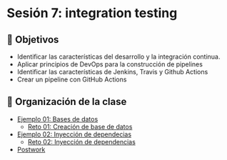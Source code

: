 # Sesión 7: integration testing

## :dart: Objetivos

- Identificar las características del desarrollo y la integración continua. 
- Aplicar principios de DevOps para la construcción de pipelines
- Identificar las características de Jenkins, Travis y Github Actions
- Crear un pipeline con GitHub Actions


## 📂 Organización de la clase


- [Ejemplo 01:  Bases de datos](./Ejemplo-01)
    - [Reto 01: Creación de base de datos](./Reto-01)
- [Ejemplo 02: Inyección de dependecias](./Ejemplo-02)
    - [Reto  02: Inyección de dependencias](./Reto-02)
- [Postwork](./Postwork)




